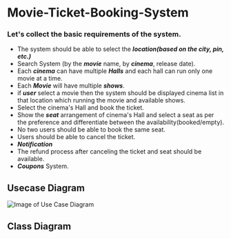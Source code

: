 # Movie-Ticket-Booking-System

### Let's collect the basic requirements of the system.

- The system should be able to select the **_location(based on the city, pin, etc.)_**
- Search System (by the **_movie_** name, by **_cinema_**, release date).
- Each **_cinema_** can have multiple **_Halls_** and each hall can run only one movie at a time.
- Each **_Movie_** will have multiple **_shows_**.
- if **_user_** select a movie then the system should be displayed cinema list in that location which running the movie and available shows.
- Select the cinema's Hall and book the ticket.
- Show the **_seat_** arrangement of cinema's Hall and select a seat as per the preference and differentiate between the availability(booked/empty).
- No two users should be able to book the same seat.
- Users should be able to cancel the ticket.
- **_Notification_**
- The refund process after canceling the ticket and seat should be available.
- **_Coupons_** System.

## Usecase Diagram

![Image of Use Case Diagram](https://github.com/thepeeyoosh/Movie-Ticket-Booking-System/images/master/usecase_movie_ticket_booking.png)

## Class Diagram